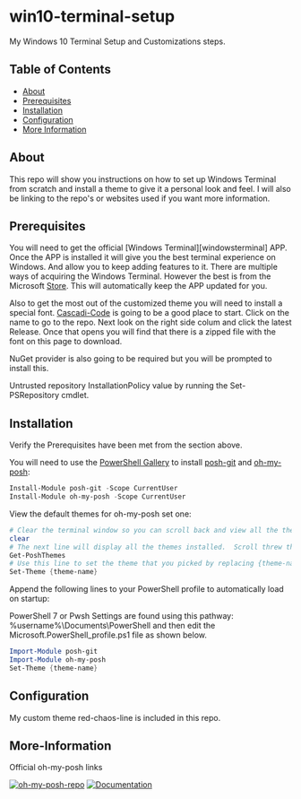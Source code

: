 # win10-terminal-setup
My Windows 10 Terminal Setup and Customizations steps.
## Table of Contents

- [About](#about)
- [Prerequisites](#prerequisites)
- [Installation](#installation)
- [Configuration](#configuration)
- [More Information](#more-information)

## About

This repo will show you instructions on how to set up Windows Terminal from scratch and install a theme to give it a personal look and feel.  I will also be linking to the repo's or websites used if you want more information.
## Prerequisites

You will need to get the official [Windows Terminal][windowsterminal] APP.  Once the APP is installed it will give you the best terminal experience on Windows.  And allow you to keep adding features to it.  There are multiple ways of acquiring the Windows Terminal.  However the best is from the Microsoft [Store](https://www.microsoft.com/en-us/p/windows-terminal/9n0dx20hk701).  This will automatically keep the APP updated for you. 

Also to get the most out of the customized theme you will need to install a special font.  [Cascadi-Code](https://github.com/microsoft/cascadia-code) is going to be a good place to start.  Click on the name to go to the repo.  Next look on the right side colum and click the latest Release.  Once that opens you will find that there is a zipped file with the font on this page to download.

NuGet provider is also going to be required but you will be prompted to install this.

Untrusted repository
InstallationPolicy value by running the Set-PSRepository cmdlet.

## Installation

Verify the Prerequisites have been met from the section above.

You will need to use the [PowerShell Gallery][powershell-gallery] to install [posh-git][posh-git] and [oh-my-posh][oh-my-posh]:

```powershell
Install-Module posh-git -Scope CurrentUser
Install-Module oh-my-posh -Scope CurrentUser
```

View the default themes for oh-my-posh set one:

```powershell
# Clear the terminal window so you can scroll back and view all the themes easier.
clear
# The next line will display all the themes installed.  Scroll threw them and pick the theme you want to use and copy it's name.
Get-PoshThemes
# Use this line to set the theme that you picked by replacing {theme-name} with name you copied.
Set-Theme {theme-name}
```


Append the following lines to your PowerShell profile to automatically load on startup:

PowerShell 7 or Pwsh Settings are found using this pathway:
%username%\Documents\PowerShell and then edit the Microsoft.PowerShell_profile.ps1 file as shown below.

```powershell
Import-Module posh-git
Import-Module oh-my-posh
Set-Theme {theme-name}
```

## Configuration

My custom theme red-chaos-line is included in this repo.

## More-Information

Official oh-my-posh links

[![oh-my-posh-repo]][JanDeDobbeleer]
[![Documentation][docs-badge]][docs]


[powershell-gallery]: https://www.powershellgallery.com/
[posh-git]: https://www.powershellgallery.com/packages/posh-git/1.0.0
[oh-my-posh]: https://www.powershellgallery.com/packages/oh-my-posh/3.120.0


[oh-my-posh-repo]: https://img.shields.io/badge/repo-oh--my--posh-blue
[JanDeDobbeleer]: https://github.com/JanDeDobbeleer/oh-my-posh
[docs-badge]: https://img.shields.io/badge/documentation-ohmyposh.dev-blue
[docs]: https://ohmyposh.dev/docs